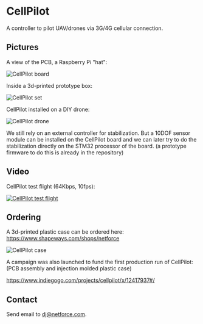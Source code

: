 # CellPilot

A controller to pilot UAV/drones via 3G/4G cellular connection.

## Pictures

A view of the PCB, a Raspberry Pi "hat":

![CellPilot board](https://raw.githubusercontent.com/nfco/cellpilot/master/img/cellpilot_board.jpg)

Inside a 3d-printed prototype box:

![CellPilot set](https://raw.githubusercontent.com/nfco/cellpilot/master/img/cellpilot_set.jpg)

CellPilot installed on a DIY drone:

![CellPilot drone](https://raw.githubusercontent.com/nfco/cellpilot/master/img/cellpilot_drone.jpg)

We still rely on an external controller for stabilization.
But a 10DOF sensor module can be installed on the CellPilot board and we can later try to do the stabilization directly on the STM32 processor of the board. (a prototype firmware to do this is already in the repository)

## Video

CellPilot test flight (64Kbps, 10fps):

[![CellPilot test flight](http://img.youtube.com/vi/GPAqMF_AkHQ/0.jpg)](http://www.youtube.com/watch?v=GPAqMF_AkHQ)

## Ordering

A 3d-printed plastic case can be ordered here:
https://www.shapeways.com/shops/netforce

![CellPilot case](https://images1.sw-cdn.net/model/picture/625x465_3887793_12400456_1444480401.jpg)

A campaign was also launched to fund the first production run of CellPilot:
(PCB assembly and injection molded plastic case)

https://www.indiegogo.com/projects/cellpilot/x/12417937#/


## Contact

Send email to dj@netforce.com.

